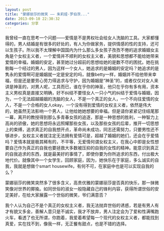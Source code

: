 ```yaml
---
layout: post 
title: "蒙娜丽莎的微笑 —— 朱莉娅·罗伯茨..."
date: 2013-09-10 22:30:32
categories: 分享
---
```


我曾经一直在思考一个问题——爱情是不是男权社会给女人洗脑的工具。大家都懂得的，男人结婚是有很多的好处的，有人为你做家务，提供情感的性的支持，还可以生孩子。所以我不太理解中国国内为什么那么多女孩子孜孜不倦的追求婚姻女主角是个女权主义者，一个爱情并不顺利的女权主义者，美貌和思想都不能给她带来爱情的幸福，婚姻的安定，甚至她过分超前的思想给她的是数不尽的困扰。她在挑剔每一个经过的男人，因为这样一个女人，她追求的是婚姻的安定吗？她追求的是隽永的爱情啊可是婚姻就一定是安定的吗，就像betty一样，婚姻并不给他带来幸福，但是还是要劳心劳力得追求与守护，因为婚姻是“神圣”的，或者仅仅对女人来讲是神圣的，对男人呢，工具而已，谁在乎你的神圣，他只在乎你有多有用，资本主义男权真是直接又明确，好不纠结不要怪女人一只小气的纠结于爱情与婚姻，因为，一个无法超越婚姻的洗脑的女人，不是一个真正的女人，一个不向往爱情的女人，不是一个合格的女人okay，一个没有得到爱情的女权主义者，依然是伟大的，她虽然无法影响一个男人，让他给她她想要的幸福。但是请你紧紧记住结尾那一幕，离开的教授得到那么多青春女孩的追逐，那是一种思想的胜利，一种智力上高尚的骄傲，她的思想将永远照耀那些女孩，以及那些女孩的后辈，推开一切思想上的束缚，追求真正的自我想开点，革命尚未成功，同志还需努力，只要男性还不够进步，女权主义者就注定无法拥有爱情可是，超越了婚姻的她们，还会在乎爱情吗？爱情本就是极其稀有的，不平等，无爱情何谓女权主义，在我心中即是女性想要自己作为真正的自我也要拯救大多数被压抑的自我的女性的精神。能意识到真正的自我追求的东西，就是最美好的事情了，即使你要为你所追求的东西，付出极大地代价。就像其中一个女学生，回顾家庭，因为，她快乐在于家庭，多么诚实的自我，我就是想做个smart housewife，有何不可，在家庭中也是可以实现自我的么？



蒙娜丽莎的微笑突然多了很多含义，高贵优雅的蒙娜丽莎是否真的快乐，那一抹微笑像对世界的揶揄。如同世俗的淑女一般隐藏自己的锋利内容，获得所谓世俗的安定美好，在给大家展露一个世俗的微笑，爷们满意否？

我个人认为自己不是个真正的女权主义者，我无法抛弃世俗的诱惑，若是有男人有才有貌又多金，善解人意只是不诚实，我才不放弃，男人注定会为了爱和性满嘴跑火车，看透了也无所谓，你跑着，我爱着希望每一个现代的女权主义者，都能找到真爱，实在找不到，像我一样，无正餐有甜点，也是不错的选择。